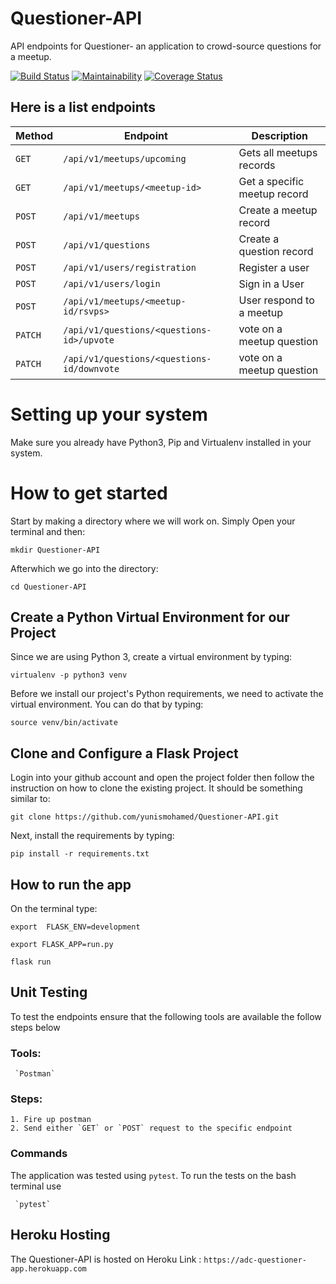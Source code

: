 # Questioner-API
API endpoints for Questioner- an application to crowd-source questions for a meetup.

[![Build Status](https://travis-ci.org/yunismohamed/Questioner-API.svg?branch=develop)](https://travis-ci.org/yunismohamed/Questioner-API)
[![Maintainability](https://api.codeclimate.com/v1/badges/1d7f1df20f65e92518c3/maintainability)](https://codeclimate.com/github/yunismohamed/Questioner-API/maintainability)
[![Coverage Status](https://coveralls.io/repos/github/yunismohamed/Questioner-API/badge.svg)](https://coveralls.io/github/yunismohamed/Questioner-API)


## Here is a list endpoints
| Method        |       Endpoint                              |         Description                           |
| ------------- |       -------------                         |         -------------                         |
| `GET`         | `/api/v1/meetups/upcoming`                  |   Gets all meetups records                    |
| `GET`         | `/api/v1/meetups/<meetup-id>`               |   Get a specific meetup record                |
| `POST`        | `/api/v1/meetups`                           |   Create a meetup record                      |
| `POST`        | `/api/v1/questions`                         |   Create a question record                    |
| `POST`        | `/api/v1/users/registration`                |   Register a user                             |
| `POST`        | `/api/v1/users/login`                       |   Sign in a User                              |
| `POST`        | `/api/v1/meetups/<meetup-id/rsvps>`         |   User respond to a meetup                    |
| `PATCH`       | `/api/v1/questions/<questions-id>/upvote`   |   vote on a meetup question                   |
| `PATCH`       | `/api/v1/questions/<questions-id/downvote`  |   vote on a meetup question                   |

# Setting up your system

Make sure you already have Python3, Pip and Virtualenv installed in your system.

# How to get started

Start by making a directory where we will work on. Simply Open your terminal and then:

```
mkdir Questioner-API
```

Afterwhich we go into the directory:

```
cd Questioner-API
```
## Create a Python Virtual Environment for our Project

Since we are using Python 3, create a virtual environment by typing:

```
virtualenv -p python3 venv
```

Before we install our project's Python requirements, we need to activate the virtual environment. You can do that by typing:

```
source venv/bin/activate
```

## Clone and Configure a Flask Project

Login into your github account and open the project folder then follow the instruction on how to clone the existing project. It should be something similar to:

```
git clone https://github.com/yunismohamed/Questioner-API.git
```

Next, install the requirements by typing:

```
pip install -r requirements.txt
```

## How to run the app

On the terminal type:

```
export  FLASK_ENV=development
```

```
export FLASK_APP=run.py
```

```
flask run
```

## Unit Testing
To test the endpoints ensure that the following tools are available the follow steps below
   ### Tools:
     `Postman`
   ### Steps:
    1. Fire up postman
    2. Send either `GET` or `POST` request to the specific endpoint  

### Commands
  The application was tested using `pytest`. To run the tests on the bash terminal use

     `pytest`

## Heroku Hosting
The Questioner-API is hosted on Heroku
Link : `https://adc-questioner-app.herokuapp.com`